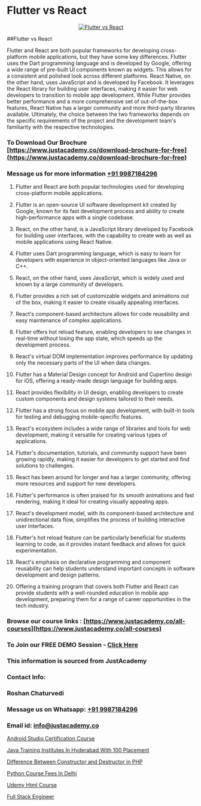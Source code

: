 # Flutter vs React

<p align="center">
  <a href="https://justacademy.co/course-detail/react-js-training">
    <img src="https://justacademy.co/storage2/course_image/1676636938_course_image.webp" alt="Flutter vs React">
  </a>
</p>
##Flutter vs React

Flutter and React are both popular frameworks for developing cross-platform mobile applications, but they have some key differences. Flutter uses the Dart programming language and is developed by Google, offering a wide range of pre-built UI components known as widgets. This allows for a consistent and polished look across different platforms. React Native, on the other hand, uses JavaScript and is developed by Facebook. It leverages the React library for building user interfaces, making it easier for web developers to transition to mobile app development. While Flutter provides better performance and a more comprehensive set of out-of-the-box features, React Native has a larger community and more third-party libraries available. Ultimately, the choice between the two frameworks depends on the specific requirements of the project and the development team's familiarity with the respective technologies.
### To Download Our Brochure [https://www.justacademy.co/download-brochure-for-free](https://www.justacademy.co/download-brochure-for-free)
### Message us for more information [+91 9987184296](https://api.whatsapp.com/send?phone=919987184296)
1) Flutter and React are both popular technologies used for developing cross-platform mobile applications.

2) Flutter is an open-source UI software development kit created by Google, known for its fast development process and ability to create high-performance apps with a single codebase.

3) React, on the other hand, is a JavaScript library developed by Facebook for building user interfaces, with the capability to create web as well as mobile applications using React Native.

4) Flutter uses Dart programming language, which is easy to learn for developers with experience in object-oriented languages like Java or C++.

5) React, on the other hand, uses JavaScript, which is widely used and known by a large community of developers.

6) Flutter provides a rich set of customizable widgets and animations out of the box, making it easier to create visually appealing interfaces.

7) React's component-based architecture allows for code reusability and easy maintenance of complex applications.

8) Flutter offers hot reload feature, enabling developers to see changes in real-time without losing the app state, which speeds up the development process.

9) React's virtual DOM implementation improves performance by updating only the necessary parts of the UI when data changes.

10) Flutter has a Material Design concept for Android and Cupertino design for iOS, offering a ready-made design language for building apps.

11) React provides flexibility in UI design, enabling developers to create custom components and design systems tailored to their needs.

12) Flutter has a strong focus on mobile app development, with built-in tools for testing and debugging mobile-specific features.

13) React's ecosystem includes a wide range of libraries and tools for web development, making it versatile for creating various types of applications.

14) Flutter's documentation, tutorials, and community support have been growing rapidly, making it easier for developers to get started and find solutions to challenges.

15) React has been around for longer and has a larger community, offering more resources and support for new developers.

16) Flutter's performance is often praised for its smooth animations and fast rendering, making it ideal for creating visually appealing apps.

17) React's development model, with its component-based architecture and unidirectional data flow, simplifies the process of building interactive user interfaces.

18) Flutter's hot reload feature can be particularly beneficial for students learning to code, as it provides instant feedback and allows for quick experimentation.

19) React's emphasis on declarative programming and component reusability can help students understand important concepts in software development and design patterns.

20) Offering a training program that covers both Flutter and React can provide students with a well-rounded education in mobile app development, preparing them for a range of career opportunities in the tech industry.

### Browse our course links : [https://www.justacademy.co/all-courses](https://www.justacademy.co/all-courses) 
### To Join our FREE DEMO Session - [Click Here](https://www.justacademy.co/register-for-course-demo)


### This information is sourced from JustAcademy
### Contact Info:
### Roshan Chaturvedi
### Message us on Whatsapp: [+91 9987184296](https://api.whatsapp.com/send?phone=919987184296)
### Email id: [info@justacademy.co](mailto:info@justacademy.co)
                
[Android Studio Certification Course](https://www.linkedin.com/pulse/android-studio-certification-course-justacademy-beangaluru-uaw8f/)

[Java Training Institutes In Hyderabad With 100 Placement](https://www.linkedin.com/pulse/java-training-institutes-hyderabad-100-placement-justacademy-thane-mxohe?trackingId=XstZ%2BZwIf0qoyTVax9951g%3D%3D&lipi=urn%3Ali%3Apage%3Ad_flagship3_company_admin%3B8x4oZRFoSmO4CZ5ThOfedg%3D%3D)

[Difference Between Constructor and Destructor in PHP](https://medium.com/@abhidnya.1068/difference-between-constructor-and-destructor-in-php-78a9ef70818c)

[Python Course Fees In Delhi](https://medium.com/@justacademytraining/python-course-fees-in-delhi-3d45dde19be0)

[Udemy Html Course](https://justacademyin.github.io/justacademy/udemy-html-course)

[Full Stack Engineer](https://justacademyin.github.io/Articles/Full-Stack-Engineer)

